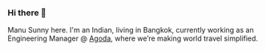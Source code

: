 ### Hi there 👋
Manu Sunny here. I'm an Indian, living in Bangkok, currently working as an Engineering Manager @ [Agoda](https://www.agoda.com), where we’re making world travel simplified.



<!--
**manupsunny/manupsunny** is a ✨ _special_ ✨ repository because its `README.md` (this file) appears on your GitHub profile.

Here are some ideas to get you started:

- 🔭 I’m currently working on ...
- 🌱 I’m currently learning ...
- 👯 I’m looking to collaborate on ...
- 🤔 I’m looking for help with ...
- 💬 Ask me about ...
- 📫 How to reach me: ...
- 😄 Pronouns: ...
- ⚡ Fun fact: ...
-->
